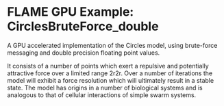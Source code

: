 # FLAME GPU Example: CirclesBruteForce_double

A GPU accelerated implementation of the Circles model, using brute-force messaging and double precision floating point values.

It consists of a number of points which exert a repulsive and potentially attractive force over a limited range 2r2r. Over a number of iterations the model will exhibit a force resolution which will ultimately result in a stable state. The model has origins in a number of biological systems and is analogous to that of cellular interactions of simple swarm systems.